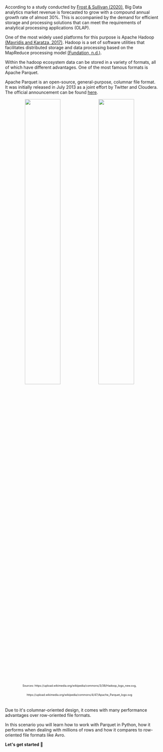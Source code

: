According to a study conducted by [Frost & Sullivan (2020)][1], Big Data analytics market revenue is forecasted to grow with a compound annual growth rate of almost 30%. 
This is accompanied by the demand for efficient storage and processing solutions that can meet the requirements of analytical processing applications (OLAP). 

One of the most widely used platforms for this purpose is Apache Hadoop [(Mavridis and Karatza, 2017)][2]. Hadoop is a set of software utilities that facilitates distributed storage and data processing based on the MapReduce processing model [(Fundation, n.d.)][3]. 

Within the hadoop ecosystem data can be stored in a variety of formats, all of which have different advantages. One of the most famous formats is Apache Parquet.

Apache Parquet is an open-source, general-purpose, columnar file format. It was initially released in July 2013 as a joint effort by Twitter and Cloudera. The official announcement can be found [here][4].

<p float="left" style="text-align:center;font-size:9px;line-height:30px;padding-right:3%">
  <img src="https://upload.wikimedia.org/wikipedia/commons/3/38/Hadoop_logo_new.svg" width=49% />
  <img src="https://upload.wikimedia.org/wikipedia/commons/4/47/Apache_Parquet_logo.svg" width=49%/> 
  Sources: https://upload.wikimedia.org/wikipedia/commons/3/38/Hadoop_logo_new.svg, https://upload.wikimedia.org/wikipedia/commons/4/47/Apache_Parquet_logo.svg
</p>
<br>
Due to it's columnar-oriented design, it comes with many performance advantages over row-oriented file formats. <br>

In this scenario you will learn how to work with Parquet in Python, how it performs when dealing with millions of rows and how it compares to row-oriented file formats like Avro.<br>

**Let's get started 🚀**


[1]: https://www.statista.com/statistics/947745/worldwide-total-data-market-revenue/
[2]: https://doi.org/10.1016/j.jss.2016.11.037
[3]: https://hadoop.apache.org/
[4]: https://blog.twitter.com/engineering/en_us/a/2013/announcing-parquet-10-columnar-storage-for-hadoop
